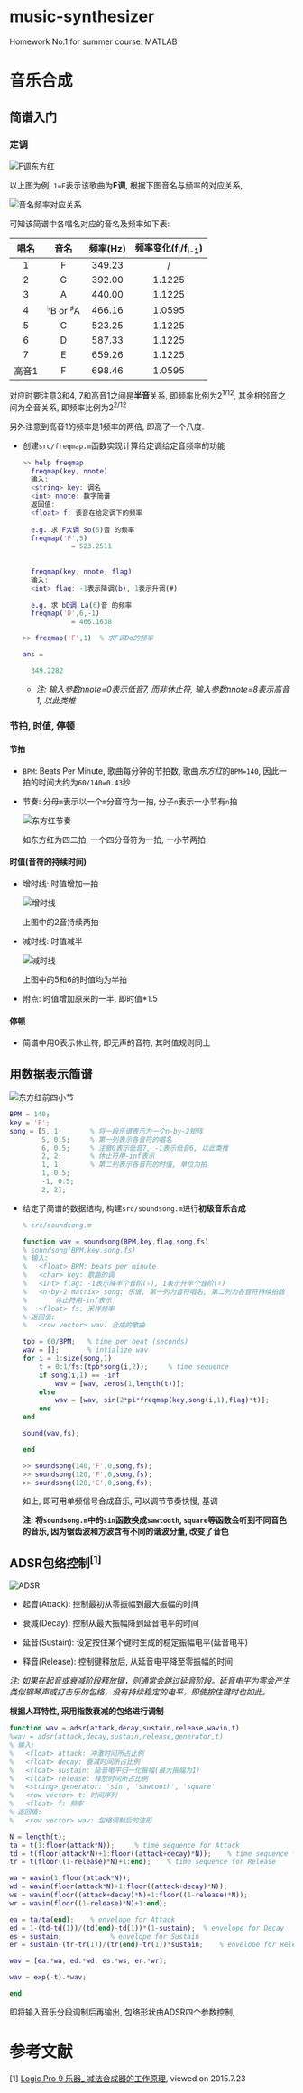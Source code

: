 # music-synthesizer
Homework No.1 for summer course: MATLAB

# 音乐合成

## 简谱入门

### 定调

![F调东方红](pic/F-key-ChinaRed.png)

以上图为例, `1=F`表示该歌曲为**F调**, 根据下图音名与频率的对应关系, 

![音名频率对应关系](pic/freqmap.png)

可知该简谱中各唱名对应的音名及频率如下表: 

|唱名|音名|频率(Hz)|频率变化(f<sub>i</sub>/f<sub>i-1</sub>)|
|:--:|:--:|:--:|:--:|
|1|F|349.23|/|
|2|G|392.00|1.1225|
|3|A|440.00|1.1225|
|4|<sup>♭</sup>B or <sup>♯</sup>A|466.16|1.0595|
|5|C|523.25|1.1225|
|6|D|587.33|1.1225|
|7|E|659.26|1.1225|
|高音1|F|698.46|1.0595|

对应时要注意3和4, 7和高音1之间是**半音**关系, 即频率比例为2<sup>1/12</sup>, 其余相邻音之间为全音关系, 即频率比例为2<sup>2/12</sup>

另外注意到高音1的频率是1频率的两倍, 即高了一个八度.

- 创建`src/freqmap.m`函数实现计算给定调给定音频率的功能

    ```matlab
    >> help freqmap
      freqmap(key, nnote)
      输入:
      <string> key: 调名
      <int> nnote: 数字简谱
      返回值:
      <float> f: 该音在给定调下的频率
     
      e.g. 求 F大调 So(5)音 的频率
      freqmap('F',5)
                = 523.2511
     
      
      freqmap(key, nnote, flag)
      输入:
      <int> flag: -1表示降调(b), 1表示升调(#)
     
      e.g. 求 bD调 La(6)音 的频率
      freqmap('D',6,-1)
                = 466.1638
    ```

    ```matlab
    >> freqmap('F',1)  % 求F调Do的频率

    ans =

      349.2282
    ```

    - *注: 输入参数nnote=0表示低音7, 而非休止符, 输入参数nnote=8表示高音1, 以此类推*


### 节拍, 时值, 停顿

#### 节拍

- `BPM`: Beats Per Minute, 歌曲每分钟的节拍数, 歌曲*东方红*的`BPM=140`, 因此一拍的时间大约为`60/140=0.43`秒

- 节奏: 分母`m`表示以一个`m`分音符为一拍, 分子`n`表示一小节有`n`拍

    ![东方红节奏](pic/rhythm-ChinaRed.png)

    如东方红为四二拍, 一个四分音符为一拍, 一小节两拍

#### 时值(音符的持续时间)

- 增时线: 时值增加一拍

    ![增时线](pic/add-ChinaRed.png)

    上图中的2音持续两拍

- 减时线: 时值减半

    ![减时线](pic/reduce-ChinaRed.png)

    上图中的5和6的时值均为半拍

- 附点: 时值增加原来的一半, 即时值*1.5

#### 停顿

- 简谱中用0表示休止符, 即无声的音符, 其时值规则同上


## 用数据表示简谱

![东方红前四小节](pic/ChinaRed.png)

```matlab
BPM = 140;
key = 'F';
song = [5, 1;       % 将一段乐谱表示为一个n-by-2矩阵
        5, 0.5;     % 第一列表示各音符的唱名
        6, 0.5;     % 注意0表示低音7, -1表示低音6, 以此类推
        2, 2;       % 休止符用-inf表示
        1, 1;       % 第二列表示各音符的时值, 单位为拍
        1, 0.5;
        -1, 0.5;
        2, 2];
```

- 给定了简谱的数据结构, 构建`src/soundsong.m`进行**初级音乐合成**

    ```matlab
    % src/soundsong.m

    function wav = soundsong(BPM,key,flag,song,fs)
    % soundsong(BPM,key,song,fs)
    % 输入:
    %   <float> BPM: beats per minute
    %   <char> key: 歌曲的调
    %   <int> flag: -1表示降半个音阶(♭), 1表示升半个音阶(♯)
    %   <n-by-2 matrix> song: 乐谱, 第一列为音符唱名, 第二列为各音符持续拍数
    %       休止符用-inf表示
    %   <float> fs: 采样频率
    % 返回值:
    %   <row vector> wav: 合成的歌曲

    tpb = 60/BPM;   % time per beat (seconds)
    wav = [];       % intialize wav
    for i = 1:size(song,1)
        t = 0:1/fs:(tpb*song(i,2));     % time sequence
        if song(i,1) == -inf
            wav = [wav, zeros(1,length(t))];
        else
            wav = [wav, sin(2*pi*freqmap(key,song(i,1),flag)*t)];
        end
    end

    sound(wav,fs);

    end
    ```

    ```matlab
    >> soundsong(140,'F',0,song,fs);
    >> soundsong(120,'F',0,song,fs);
    >> soundsong(120,'C',0,song,fs);
    ```

    如上, 即可用单频信号合成音乐, 可以调节节奏快慢, 基调

    **注: 将`soundsong.m`中的`sin`函数换成`sawtooth`, `square`等函数会听到不同音色的音乐, 因为锯齿波和方波含有不同的谐波分量, 改变了音色**


## ADSR包络控制<sup>[1]</sup>

![ADSR](pic/ADSR.png)

- 起音(Attack): 控制最初从零振幅到最大振幅的时间

- 衰减(Decay): 控制从最大振幅降到延音电平的时间

- 延音(Sustain): 设定按住某个键时生成的稳定振幅电平(延音电平)

- 释音(Release): 控制键释放后, 从延音电平降至零振幅的时间

*注: 如果在起音或衰减阶段释放键，则通常会跳过延音阶段。延音电平为零会产生类似钢琴声或打击乐的包络，没有持续稳定的电平，即使按住键时也如此。*

**根据人耳特性, 采用指数衰减的包络进行调制**

```matlab
function wav = adsr(attack,decay,sustain,release,wavin,t)
%wav = adsr(attack,decay,sustain,release,generator,t)
% 输入:
%   <float> attack: 冲激时间所占比例
%   <float> decay: 衰减时间所占比例
%   <float> sustain: 延音电平归一化振幅(最大振幅为1)
%   <float> release: 释放时间所占比例
%   <string> generator: 'sin', 'sawtooth', 'square'
%   <row vector> t: 时间序列
%   <float> f: 频率
% 返回值:
%   <row vector> wav: 包络调制后的波形

N = length(t);
ta = t(1:floor(attack*N));     % time sequence for Attack
td = t(floor(attack*N)+1:floor((attack+decay)*N));    % time sequence for Decay
tr = t(floor((1-release)*N)+1:end);    % time sequence for Release

wa = wavin(1:floor(attack*N));
wd = wavin(floor(attack*N)+1:floor((attack+decay)*N));
ws = wavin(floor((attack+decay)*N)+1:floor((1-release)*N));
wr = wavin(floor((1-release)*N)+1:end);

ea = ta/ta(end);    % envelope for Attack
ed = 1-(td-td(1))/(td(end)-td(1))*(1-sustain);  % envelope for Decay
es = sustain;            % envelope for Sustain
er = sustain-(tr-tr(1))/(tr(end)-tr(1))*sustain;    % envelope for Release

wav = [ea.*wa, ed.*wd, es.*ws, er.*wr];

wav = exp(-t).*wav;

end
```

即将输入音乐分段调制后再输出, 包络形状由ADSR四个参数控制, 




# 参考文献

[1] [Logic Pro 9 乐器_ 减法合成器的工作原理](http://help.apple.com/logicpro/mac/9.1.6/cn/logicpro/instruments/index.html#chapter=A%26section=3%26tasks=true), viewed on 2015.7.23
